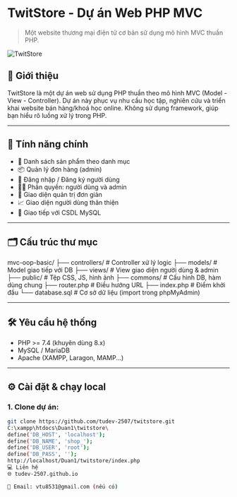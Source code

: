 # TwitStore - Dự án Web PHP MVC

> Một website thương mại điện tử cơ bản sử dụng mô hình MVC thuần PHP.

![TwitStore](https://your-image-or-logo-url-if-any.png)

## 🚀 Giới thiệu

TwitStore là một dự án web sử dụng PHP thuần theo mô hình MVC (Model - View - Controller). Dự án này phục vụ nhu cầu học tập, nghiên cứu và triển khai website bán hàng/khoá học online. Không sử dụng framework, giúp bạn hiểu rõ luồng xử lý trong PHP.

---

## 🧩 Tính năng chính

- 🛒 Danh sách sản phẩm theo danh mục
- 📦 Quản lý đơn hàng (admin)
- 👤 Đăng nhập / Đăng ký người dùng
- 🧑‍💻 Phân quyền: người dùng và admin
- 💬 Giao diện quản trị đơn giản
- 📈 Giao diện người dùng thân thiện
- 💾 Giao tiếp với CSDL MySQL

---

## 🗂️ Cấu trúc thư mục

mvc-oop-basic/
├── controllers/ # Controller xử lý logic
├── models/ # Model giao tiếp với DB
├── views/ # View giao diện người dùng & admin
├── public/ # Tệp CSS, JS, hình ảnh
├── commons/ # Cấu hình DB, hàm dùng chung
├── router.php # Điều hướng URL
├── index.php # Điểm khởi đầu
└── database.sql # Cơ sở dữ liệu (import trong phpMyAdmin)

---

## 🛠️ Yêu cầu hệ thống

- PHP >= 7.4 (khuyên dùng 8.x)
- MySQL / MariaDB
- Apache (XAMPP, Laragon, MAMP...)

---

## ⚙️ Cài đặt & chạy local

### 1. Clone dự án:

```bash
git clone https://github.com/tudev-2507/twitstore.git
C:\xampp\htdocs\Duan1\twitstore\
define('DB_HOST', 'localhost');
define('DB_NAME', 'shop_');
define('DB_USER', 'root');
define('DB_PASS', '');
http://localhost/Duan1/twitstore/index.php
💻 Liên hệ
🌐 tudev-2507.github.io

📧 Email: vtu8531@gmail.com (nếu có)


